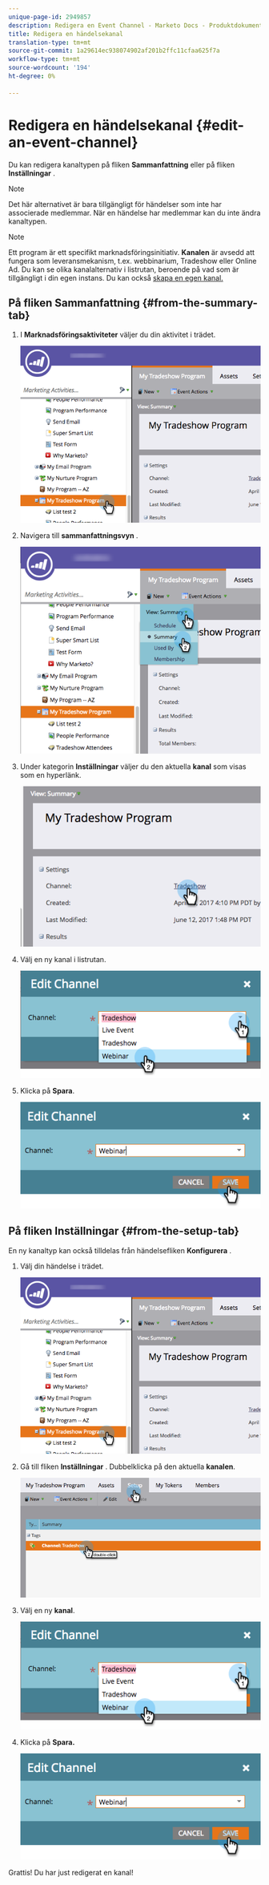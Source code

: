 ```yaml
---
unique-page-id: 2949857
description: Redigera en Event Channel - Marketo Docs - Produktdokumentation
title: Redigera en händelsekanal
translation-type: tm+mt
source-git-commit: 1a29614ec938074902af201b2ffc11cfaa625f7a
workflow-type: tm+mt
source-wordcount: '194'
ht-degree: 0%

---
```



# Redigera en händelsekanal {#edit-an-event-channel}

Du kan redigera kanaltypen på fliken **Sammanfattning** eller på fliken **Inställningar** .

>[!NOTE]
>
>Det här alternativet är bara tillgängligt för händelser som inte har associerade medlemmar. När en händelse har medlemmar kan du inte ändra kanaltypen.

>[!NOTE]
>
>Ett program är ett specifikt marknadsföringsinitiativ. **Kanalen** är avsedd att fungera som leveransmekanism, t.ex. webbinarium, Tradeshow eller Online Ad. Du kan se olika kanalalternativ i listrutan, beroende på vad som är tillgängligt i din egen instans. Du kan också [skapa en egen kanal.](http://docs.marketo.com/display/DOCS/Create+a+Program+Channel)

## På fliken Sammanfattning {#from-the-summary-tab}

1. I **Marknadsföringsaktiviteter** väljer du din aktivitet i trädet.

   ![](assets/eventprogramseelct.png)

1. Navigera till **sammanfattningsvyn** .

   ![](assets/eventprogramsummary.png)

1. Under kategorin **Inställningar** väljer du den aktuella **kanal** som visas som en hyperlänk.

   ![](assets/channeltypeevent.png)

1. Välj en ny kanal i listrutan.

   ![](assets/tradeshowchange.png)

1. Klicka på **Spara**.

   ![](assets/2017-06-13-09-35-53.png)

## På fliken Inställningar {#from-the-setup-tab}

En ny kanaltyp kan också tilldelas från händelsefliken **Konfigurera** .

1. Välj din händelse i trädet.

   ![](assets/eventprogramseelct.png)

1. Gå till fliken **Inställningar** . Dubbelklicka på den aktuella **kanalen**.

   ![](assets/setuptabchangechannel.png)

1. Välj en ny **kanal**.

   ![](assets/tradeshowchange.png)

1. Klicka på **Spara.**

   ![](assets/2017-06-13-09-35-53.png)

Grattis! Du har just redigerat en kanal!
